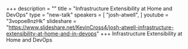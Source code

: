 +++
description = ""
title = "Infrastructure Extensibility at Home and DevOps"
type = "new-talk"
speakers = [
        "josh-atwell",
]
youtube = "3vopoe8nzHk"
slideshare = "https://www.slideshare.net/KevinCross4/josh-atwell-infrastructure-extensibility-at-home-and-in-devops"
+++
Infrastructure Extensibility at Home and DevOps